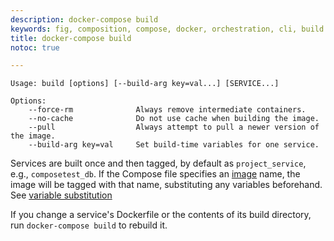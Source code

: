 ```yaml
---
description: docker-compose build
keywords: fig, composition, compose, docker, orchestration, cli, build
title: docker-compose build
notoc: true

---
```


```
Usage: build [options] [--build-arg key=val...] [SERVICE...]

Options:
    --force-rm              Always remove intermediate containers.
    --no-cache              Do not use cache when building the image.
    --pull                  Always attempt to pull a newer version of the image.
    --build-arg key=val     Set build-time variables for one service.
```

Services are built once and then tagged, by default as `project_service`, e.g.,
`composetest_db`. If the Compose file specifies an
[image](/compose/compose-file/index.md#image) name, the image will be
tagged with that name, substituting any variables beforehand. See [variable
substitution](#variable-substitution)

If you change a service's Dockerfile or the contents of its
build directory, run `docker-compose build` to rebuild it.
